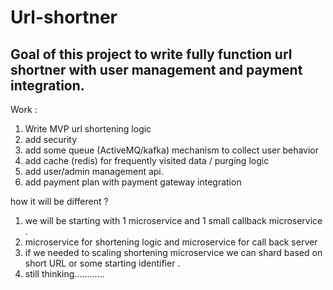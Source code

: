 # Url-shortner

## Goal of this project to write fully function url shortner with user management and payment integration.


Work :
1. Write MVP url shortening logic
2. add security
3. add some queue (ActiveMQ/kafka) mechanism to collect user behavior
4. add cache (redis) for frequently visited data / purging logic
5. add user/admin management api. 
6. add payment plan with payment gateway integration

how it will be different ?

1. we will be starting with 1 microservice and 1 small callback microservice .
2. microservice for shortening logic and microservice for call back server
3. if we needed to scaling shortening microservice we can shard based on short URL or some starting identifier .
4. still thinking............

